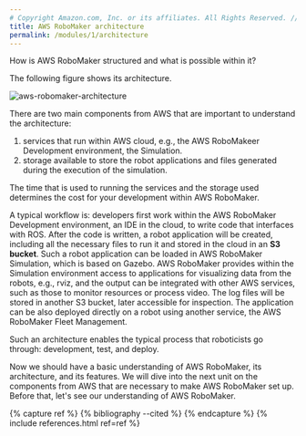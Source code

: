 ```yaml
---
# Copyright Amazon.com, Inc. or its affiliates. All Rights Reserved. // SPDX-License-Identifier: CC-BY-SA-4.0
title: AWS RoboMaker architecture
permalink: /modules/1/architecture
---
```


How is AWS RoboMaker structured and what is possible within it?

The following figure shows its architecture.

![aws-robomaker-architecture](/img/2019-05-28_16-44-56.png)

There are two main components from AWS that are important to understand the architecture:
1. services that run within AWS cloud, e.g., the AWS RoboMakeer Development environment, the Simulation.
2. storage available to store the robot applications and files generated during the execution of the simulation.

The time that is used to running the services and the storage used determines the cost for your development within AWS RoboMaker.

A typical workflow is: developers first work within the AWS RoboMaker Development environment, an IDE in the cloud, to write code that interfaces with ROS. After the code is written, a robot application will be created, including all the necessary files to run it and stored in the cloud in an **S3 bucket**. Such a robot application can be loaded in AWS RoboMaker Simulation, which is based on Gazebo. AWS RoboMaker provides within the Simulation environment access to applications for visualizing data from the robots, e.g., rviz, and the output can be integrated with other AWS services, such as those to monitor resources or process video. The log files will be stored in another S3 bucket, later accessible for inspection.
The application can be also deployed directly on a robot using another service, the AWS RoboMaker Fleet Management.


Such an architecture enables the typical process that roboticists go through: development, test, and deploy.


Now we should have a basic understanding of AWS RoboMaker, its architecture, and its features. We will dive into the next unit on the components from AWS that are necessary to make AWS RoboMaker set up. Before that, let's see our understanding of AWS RoboMaker.


{% capture ref %}
{% bibliography --cited %}
{% endcapture %}
{% include references.html ref=ref %}
